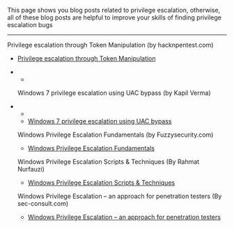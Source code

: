 This page shows you blog posts related to privilege escalation, otherwise, all of these blog posts are helpful to improve your skills of finding privilege escalation bugs

------------------------------------------------------------------------------




Privilege escalation through Token Manipulation (by hacknpentest.com)
* [Privilege escalation through Token Manipulation](https://hacknpentest.com/privilege-escalation-through-token-manipulation/)
+ +
  Windows 7 privilege escalation using UAC bypass (by Kapil Verma)
+ +
   * [Windows 7 privilege escalation using UAC bypass](https://medium.com/@kapilvermarbl/windows-7-privilege-escalation-using-uac-bypass-b08f5523b7de)
   
   
   Windows Privilege Escalation Fundamentals (by Fuzzysecurity.com)
   
   
   * [Windows Privilege Escalation Fundamentals](https://www.fuzzysecurity.com/tutorials/16.html)
   
   
   Windows Privilege Escalation Scripts & Techniques (By Rahmat Nurfauzi)
   
   * [Windows Privilege Escalation Scripts & Techniques](https://medium.com/@rahmatnurfauzi/windows-privilege-escalation-scripts-techniques-30fa37bd194)
   
   
   Windows Privilege Escalation – an approach for penetration testers (By sec-consult.com)
   
   
   * [Windows Privilege Escalation – an approach for penetration testers](https://sec-consult.com/en/blog/2019/04/windows-privilege-escalation-an-approach-for-penetration-testers/)
